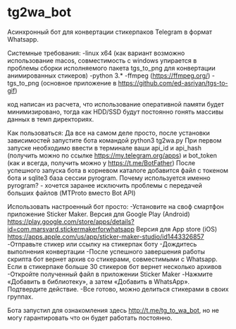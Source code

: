 # tg2wa_bot
Асинхронный бот для конвертации стикерпаков Telegram в формат Whatsapp.

Системные требования:
-linux x64 (как вариант возможно использование macos, совместимость с windows упирается в проблемы сборки исполняемого пакета tgs_to_png для конвертации анимированных стикеров)
-python 3.*
-ffmpeg (https://ffmpeg.org/)
-tgs_to_png (основное приложение в https://github.com/ed-asriyan/tgs-to-gif)

код написан из расчета, что использование оперативной памяти будет минимизировано, тогда как HDD/SSD будут постоянно гонять массивы данных в темп директориях.

Как пользоваться:
Да все на самом деле просто, после установки зависимостей запустите бота командой python3 tg2wa.py
При первом запуске необходимо ввести в терминале ваши api_id и api_hash (получить можно по ссылке https://my.telegram.org/apps) и bot_token (как и всегда, получить можно у https://t.me/BotFather)
После успешного запуска бота в корневом каталоге добавится файл с токеном бота и sqlite3 база сессии pyrogram.
Почему используется именно pyrogram? - хочется заранее исключить проблемы с передачей больших файлов (MTProto вместо Bot API)

Использовать настроенный бот просто:
-Установите на своф смартфон приложение Sticker Maker.
	Версия для Google Play (Android) https://play.google.com/store/apps/details?id=com.marsvard.stickermakerforwhatsapp
	Версия для App store (iOS) https://apps.apple.com/us/app/sticker-maker-studio/id1443326857
-Отправьте стикер или ссылку на стикерпак боту
-Дождитесь выполнения конвертации
-После успешного завершения работы скрипта бот вернет архив со стикерами, совместимыми с Whatsapp. Если в стикерпаке больше 30 стикеров бот вернет несколько архивов
-Откройте полученный файл в приложении Sticker Maker
-Нажмите «Добавить в библиотеку», а затем «Добавить в WhatsApp». Подтвердите действие.
-Все готово, можно делиться стикерами в своих группах.

Бота запустил для ознакомления здесь http://t.me/tg_to_wa_bot, но не могу гарантировать что он будет работать постоянно.
